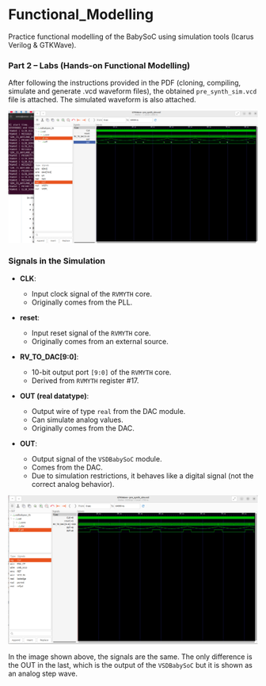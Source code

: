 # Functional_Modelling

Practice functional modelling of the BabySoC using simulation tools (Icarus Verilog & GTKWave). 

### Part 2 – Labs (Hands-on Functional Modelling) 

After following the instructions provided in the PDF (cloning, compiling, simulate and generate .vcd waveform files), the obtained `pre_synth_sim.vcd` file is attached. The simulated waveform is also attached.

![pre_synth_sim](/week_2/Functional_Modelling/img/pre_synth_sim_1.png)

### Signals in the Simulation

- **CLK**:
  - Input clock signal of the `RVMYTH` core.
  - Originally comes from the PLL.

- **reset**:
  - Input reset signal of the `RVMYTH` core.
  - Originally comes from an external source.

- **RV_TO_DAC[9:0]**:
  - 10-bit output port `[9:0]` of the `RVMYTH` core.
  - Derived from `RVMYTH` register #17.

- **OUT (real datatype)**:
  - Output wire of type `real` from the DAC module.
  - Can simulate analog values.
  - Originally comes from the DAC.

- **OUT**:
  - Output signal of the `VSDBabySoC` module.
  - Comes from the DAC.
  - Due to simulation restrictions, it behaves like a digital signal (not the correct analog behavior).

![pre_synth_sim](/week_2/Functional_Modelling/img/pre_synth_sim_2.png)

In the image shown above, the signals are the same. The only difference is the OUT in the last, which is the output of the `VSDBabySoC` but it is shown as an analog step wave.
